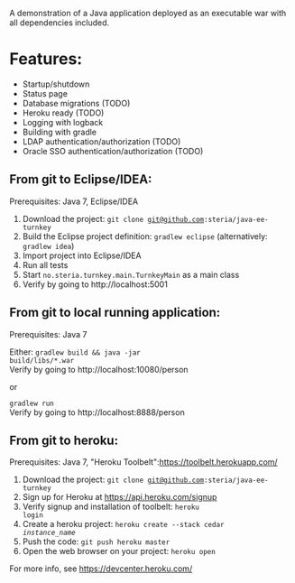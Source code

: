 A demonstration of a Java application deployed as an executable war
with all dependencies included.

Features:
=========
* Startup/shutdown
* Status page
* Database migrations (TODO)
* Heroku ready (TODO)
* Logging with logback
* Building with gradle
* LDAP authentication/authorization (TODO)
* Oracle SSO authentication/authorization (TODO)

From git to Eclipse/IDEA:
-------------------------
Prerequisites: Java 7, Eclipse/IDEA

1. Download the project: <code>git clone git@github.com:steria/java-ee-turnkey</code>
2. Build the Eclipse project definition: <code>gradlew eclipse</code> (alternatively: <code>gradlew idea</code>)
3. Import project into Eclipse/IDEA
4. Run all tests
5. Start <code>no.steria.turnkey.main.TurnkeyMain</code> as a main class
6. Verify by going to http://localhost:5001

From git to local running application:
--------------------------------------
Prerequisites: Java 7

Either: <code>gradlew build && java -jar build/libs/*.war</code><br>
Verify by going to http://localhost:10080/person

or

<code>gradlew run</code><br>
Verify by going to http://localhost:8888/person

From git to heroku:
-------------------
Prerequisites: Java 7, "Heroku Toolbelt":https://toolbelt.herokuapp.com/

1. Download the project: <code>git clone git@github.com:steria/java-ee-turnkey</code>
2. Sign up for Heroku at https://api.heroku.com/signup
3. Verify signup and installation of toolbelt: <code>heroku login</code>
4. Create a heroku project: <code>heroku create --stack cedar _instance_name_</code>
5. Push the code: <code>git push heroku master</code>
6. Open the web browser on your project: <code>heroku open</code>

For more info, see https://devcenter.heroku.com/
